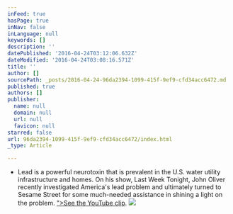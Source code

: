 ```yaml
---
inFeed: true
hasPage: true
inNav: false
inLanguage: null
keywords: []
description: ''
datePublished: '2016-04-24T03:12:06.632Z'
dateModified: '2016-04-24T03:08:16.571Z'
title: ''
author: []
sourcePath: _posts/2016-04-24-96da2394-1099-415f-9ef9-cfd34acc6472.md
published: true
authors: []
publisher:
  name: null
  domain: null
  url: null
  favicon: null
starred: false
url: 96da2394-1099-415f-9ef9-cfd34acc6472/index.html
_type: Article

---
```

* Lead is a powerful neurotoxin that is prevalent in the U.S. water utility infrastructure and homes. On his show, Last Week Tonight, John Oliver recently investigated America's lead problem and ultimately turned to Sesame Street for some much-needed assistance in shining a light on the problem. ["\>See the YouTube clip][0].
![](https://the-grid-user-content.s3-us-west-2.amazonaws.com/e19a4677-f123-4cd8-b74f-b24cb12be55c.jpg)

[0]: %3Ciframe%20width=